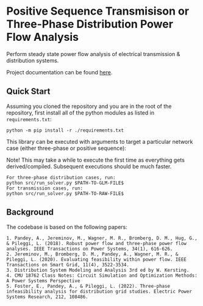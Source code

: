 # Positive Sequence Transmisison or Three-Phase Distribution Power Flow Analysis
Perform steady state power flow analysis of electrical transmission & distribution systems.

Project documentation can be found [here](https://github.com/lucasgodshalk/combined-txds/wiki).

## Quick Start

Assuming you cloned the repository and you are in the root of the repository, first install all of the python modules as listed in `requirements.txt`:

```
python -m pip install -r ./requirements.txt
```

This library can be executed with arguments to target a particular network case (either three-phase or positive sequence):

Note! This may take a while to execute the first time as everything gets derived/compiled. Subsequent executions should be much faster.

```
For three-phase distribution cases, run:
python src/run_solver.py $PATH-TO-GLM-FILE$
For transmission cases, run:
python src/run_solver.py $PATH-TO-RAW-FILE$
```

## Background

The codebase is based on the following papers:
```
1. Pandey, A., Jereminov, M., Wagner, M. R., Bromberg, D. M., Hug, G., & Pileggi, L. (2018). Robust power flow and three-phase power flow analyses. IEEE Transactions on Power Systems, 34(1), 616-626.
2. Jereminov, M., Bromberg, D. M., Pandey, A., Wagner, M. R., & Pileggi, L. (2020). Evaluating feasibility within power flow. IEEE Transactions on Smart Grid, 11(4), 3522-3534.
3. Distribution System Modeling and Analysis 3rd ed by W. Kersting.
4. CMU 18762 Class Notes: Circuit Simulation and Optimization Methods: A Power Systems Perspective
5. Foster, E., Pandey, A., & Pileggi, L. (2022). Three-phase infeasibility analysis for distribution grid studies. Electric Power Systems Research, 212, 108486.
```
